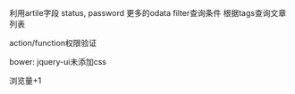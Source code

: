 利用artile字段 status, password
更多的odata filter查询条件
根据tags查询文章列表

action/function权限验证

bower: jquery-ui未添加css

浏览量+1